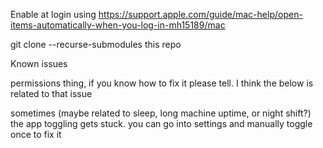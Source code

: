 Enable at login using https://support.apple.com/guide/mac-help/open-items-automatically-when-you-log-in-mh15189/mac

git clone --recurse-submodules this repo


Known issues

permissions thing, if you know how to fix it please tell. I think the below is related to that issue

sometimes  (maybe related to sleep, long machine uptime, or night shift?) the app toggling gets stuck. you can go into settings and manually toggle once to fix it
